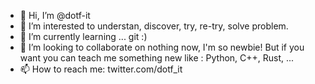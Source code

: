 - 👋 Hi, I’m @dotf-it
- 👀 I’m interested to understan, discover, try, re-try, solve problem.
- 🌱 I’m currently learning ... git :)
- 💞️ I’m looking to collaborate on nothing now, I'm so newbie! But if you want you can teach me something new like : Python, C++, Rust, ...
- 📫 How to reach me: twitter.com/dotf_it

<!---
dotf-/dotf- is a ✨ special ✨ repository because its `README.md` (this file) appears on your GitHub profile.
You can click the Preview link to take a look at your changes.
--->
